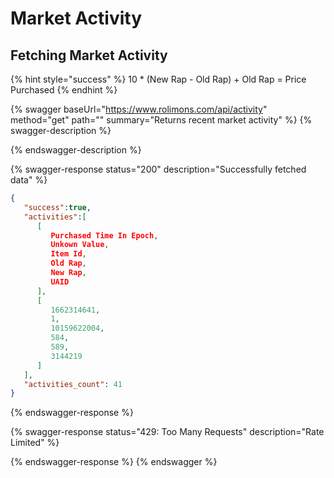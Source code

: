 # Market Activity

## Fetching Market Activity

{% hint style="success" %}
10 \* (New Rap - Old Rap) + Old Rap = Price Purchased
{% endhint %}

{% swagger baseUrl="https://www.rolimons.com/api/activity" method="get" path="" summary="Returns recent market activity" %}
{% swagger-description %}

{% endswagger-description %}

{% swagger-response status="200" description="Successfully fetched data" %}
```json
{
   "success":true,
   "activities":[
      [
         Purchased Time In Epoch,
         Unkown Value,
         Item Id,
         Old Rap,
         New Rap,
         UAID
      ],
      [
         1662314641,
         1,
         10159622004,
         584,
         589,
         3144219
      ]
   ],
   "activities_count": 41
}
```
{% endswagger-response %}

{% swagger-response status="429: Too Many Requests" description="Rate Limited" %}

{% endswagger-response %}
{% endswagger %}

